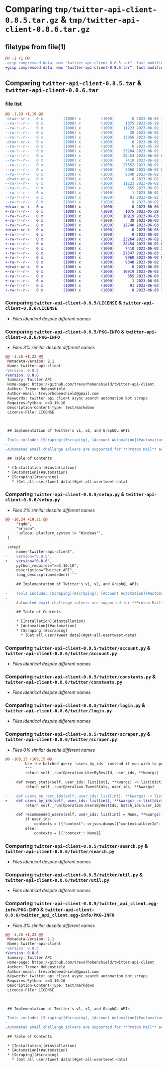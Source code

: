 # Comparing `tmp/twitter-api-client-0.8.5.tar.gz` & `tmp/twitter-api-client-0.8.6.tar.gz`

## filetype from file(1)

```diff
@@ -1 +1 @@
-gzip compressed data, was "twitter-api-client-0.8.5.tar", last modified: Fri Jun  2 17:06:28 2023, max compression
+gzip compressed data, was "twitter-api-client-0.8.6.tar", last modified: Sat Jun  3 18:36:24 2023, max compression
```

## Comparing `twitter-api-client-0.8.5.tar` & `twitter-api-client-0.8.6.tar`

### file list

```diff
@@ -1,19 +1,19 @@
-drwxr-xr-x   0 x         (1000) x         (1000)        0 2023-06-02 17:06:28.543697 twitter-api-client-0.8.5/
--rw-r--r--   0 x         (1000) x         (1000)     1075 2023-05-28 16:24:21.000000 twitter-api-client-0.8.5/LICENSE
--rw-r--r--   0 x         (1000) x         (1000)    11223 2023-06-02 17:06:28.543697 twitter-api-client-0.8.5/PKG-INFO
--rw-r--r--   0 x         (1000) x         (1000)       38 2023-06-02 17:06:28.543697 twitter-api-client-0.8.5/setup.cfg
--rw-r--r--   0 x         (1000) x         (1000)    13056 2023-06-02 17:03:22.000000 twitter-api-client-0.8.5/setup.py
-drwxr-xr-x   0 x         (1000) x         (1000)        0 2023-06-02 17:06:28.543697 twitter-api-client-0.8.5/twitter/
--rw-r--r--   0 x         (1000) x         (1000)        0 2023-05-28 16:24:21.000000 twitter-api-client-0.8.5/twitter/__init__.py
--rw-r--r--   0 x         (1000) x         (1000)    23264 2023-06-02 17:01:02.000000 twitter-api-client-0.8.5/twitter/account.py
--rw-r--r--   0 x         (1000) x         (1000)    28454 2023-06-02 01:49:12.000000 twitter-api-client-0.8.5/twitter/constants.py
--rw-r--r--   0 x         (1000) x         (1000)     7410 2023-06-02 17:01:01.000000 twitter-api-client-0.8.5/twitter/login.py
--rw-r--r--   0 x         (1000) x         (1000)    27552 2023-06-02 17:05:12.000000 twitter-api-client-0.8.5/twitter/scraper.py
--rw-r--r--   0 x         (1000) x         (1000)     5960 2023-06-02 01:50:23.000000 twitter-api-client-0.8.5/twitter/search.py
--rw-r--r--   0 x         (1000) x         (1000)     9348 2023-06-02 17:01:02.000000 twitter-api-client-0.8.5/twitter/util.py
-drwxr-xr-x   0 x         (1000) x         (1000)        0 2023-06-02 17:06:28.543697 twitter-api-client-0.8.5/twitter_api_client.egg-info/
--rw-r--r--   0 x         (1000) x         (1000)    11223 2023-06-02 17:06:28.000000 twitter-api-client-0.8.5/twitter_api_client.egg-info/PKG-INFO
--rw-r--r--   0 x         (1000) x         (1000)      355 2023-06-02 17:06:28.000000 twitter-api-client-0.8.5/twitter_api_client.egg-info/SOURCES.txt
--rw-r--r--   0 x         (1000) x         (1000)        1 2023-06-02 17:06:28.000000 twitter-api-client-0.8.5/twitter_api_client.egg-info/dependency_links.txt
--rw-r--r--   0 x         (1000) x         (1000)       91 2023-06-02 17:06:28.000000 twitter-api-client-0.8.5/twitter_api_client.egg-info/requires.txt
--rw-r--r--   0 x         (1000) x         (1000)        8 2023-06-02 17:06:28.000000 twitter-api-client-0.8.5/twitter_api_client.egg-info/top_level.txt
+drwxr-xr-x   0 x         (1000) x         (1000)        0 2023-06-03 18:36:24.065571 twitter-api-client-0.8.6/
+-rw-r--r--   0 x         (1000) x         (1000)     1075 2023-05-28 16:24:21.000000 twitter-api-client-0.8.6/LICENSE
+-rw-r--r--   0 x         (1000) x         (1000)    10919 2023-06-03 18:36:24.065571 twitter-api-client-0.8.6/PKG-INFO
+-rw-r--r--   0 x         (1000) x         (1000)       38 2023-06-03 18:36:24.065571 twitter-api-client-0.8.6/setup.cfg
+-rw-r--r--   0 x         (1000) x         (1000)    12740 2023-06-03 18:35:25.000000 twitter-api-client-0.8.6/setup.py
+drwxr-xr-x   0 x         (1000) x         (1000)        0 2023-06-03 18:36:24.064571 twitter-api-client-0.8.6/twitter/
+-rw-r--r--   0 x         (1000) x         (1000)        0 2023-06-02 19:12:02.000000 twitter-api-client-0.8.6/twitter/__init__.py
+-rw-r--r--   0 x         (1000) x         (1000)    23264 2023-06-02 20:06:40.000000 twitter-api-client-0.8.6/twitter/account.py
+-rw-r--r--   0 x         (1000) x         (1000)    28454 2023-06-02 01:49:12.000000 twitter-api-client-0.8.6/twitter/constants.py
+-rw-r--r--   0 x         (1000) x         (1000)     7410 2023-06-02 20:00:37.000000 twitter-api-client-0.8.6/twitter/login.py
+-rw-r--r--   0 x         (1000) x         (1000)    27547 2023-06-03 18:35:00.000000 twitter-api-client-0.8.6/twitter/scraper.py
+-rw-r--r--   0 x         (1000) x         (1000)     5960 2023-06-02 01:50:23.000000 twitter-api-client-0.8.6/twitter/search.py
+-rw-r--r--   0 x         (1000) x         (1000)     9348 2023-06-02 17:01:02.000000 twitter-api-client-0.8.6/twitter/util.py
+drwxr-xr-x   0 x         (1000) x         (1000)        0 2023-06-03 18:36:24.065571 twitter-api-client-0.8.6/twitter_api_client.egg-info/
+-rw-r--r--   0 x         (1000) x         (1000)    10919 2023-06-03 18:36:24.000000 twitter-api-client-0.8.6/twitter_api_client.egg-info/PKG-INFO
+-rw-r--r--   0 x         (1000) x         (1000)      355 2023-06-03 18:36:24.000000 twitter-api-client-0.8.6/twitter_api_client.egg-info/SOURCES.txt
+-rw-r--r--   0 x         (1000) x         (1000)        1 2023-06-03 18:36:24.000000 twitter-api-client-0.8.6/twitter_api_client.egg-info/dependency_links.txt
+-rw-r--r--   0 x         (1000) x         (1000)       91 2023-06-03 18:36:24.000000 twitter-api-client-0.8.6/twitter_api_client.egg-info/requires.txt
+-rw-r--r--   0 x         (1000) x         (1000)        8 2023-06-03 18:36:24.000000 twitter-api-client-0.8.6/twitter_api_client.egg-info/top_level.txt
```

### Comparing `twitter-api-client-0.8.5/LICENSE` & `twitter-api-client-0.8.6/LICENSE`

 * *Files identical despite different names*

### Comparing `twitter-api-client-0.8.5/PKG-INFO` & `twitter-api-client-0.8.6/PKG-INFO`

 * *Files 3% similar despite different names*

```diff
@@ -1,26 +1,23 @@
 Metadata-Version: 2.1
 Name: twitter-api-client
-Version: 0.8.5
+Version: 0.8.6
 Summary: Twitter API
 Home-page: https://github.com/trevorhobenshield/twitter-api-client
 Author: Trevor Hobenshield
 Author-email: trevorhobenshield@gmail.com
 Keywords: twitter api client async search automation bot scrape
 Requires-Python: >=3.10.10
 Description-Content-Type: text/markdown
 License-File: LICENSE
 
 
 
 ## Implementation of Twitter's v1, v2, and GraphQL APIs
 
-Tools include: [Scraping](#scraping), [Account Automation](#automation), [Search](#search)
-
-Automated email challenge solvers are supported for **Proton Mail** accounts using [proton-python-client](https://github.com/ProtonMail/proton-python-client). See [here](#automated-solvers) for more information.
 
 ## Table of Contents
 
 * [Installation](#installation)
 * [Automation](#automation)
 * [Scraping](#scraping)
   * [Get all user/tweet data](#get-all-usertweet-data)
```

### Comparing `twitter-api-client-0.8.5/setup.py` & `twitter-api-client-0.8.6/setup.py`

 * *Files 2% similar despite different names*

```diff
@@ -10,24 +10,21 @@
     "tqdm",
     "orjson",
     'uvloop; platform_system != "Windows"',
 ]
 
 setup(
     name="twitter-api-client",
-    version="0.8.5",
+    version="0.8.6",
     python_requires=">=3.10.10",
     description="Twitter API",
     long_description=dedent('''
     
     ## Implementation of Twitter's v1, v2, and GraphQL APIs
 
-    Tools include: [Scraping](#scraping), [Account Automation](#automation), [Search](#search)
-    
-    Automated email challenge solvers are supported for **Proton Mail** accounts using [proton-python-client](https://github.com/ProtonMail/proton-python-client). See [here](#automated-solvers) for more information.
     
     ## Table of Contents
     
     * [Installation](#installation)
     * [Automation](#automation)
     * [Scraping](#scraping)
       * [Get all user/tweet data](#get-all-usertweet-data)
```

### Comparing `twitter-api-client-0.8.5/twitter/account.py` & `twitter-api-client-0.8.6/twitter/account.py`

 * *Files identical despite different names*

### Comparing `twitter-api-client-0.8.5/twitter/constants.py` & `twitter-api-client-0.8.6/twitter/constants.py`

 * *Files identical despite different names*

### Comparing `twitter-api-client-0.8.5/twitter/login.py` & `twitter-api-client-0.8.6/twitter/login.py`

 * *Files identical despite different names*

### Comparing `twitter-api-client-0.8.5/twitter/scraper.py` & `twitter-api-client-0.8.6/twitter/scraper.py`

 * *Files 0% similar despite different names*

```diff
@@ -109,15 +109,15 @@
         Use the batched query `users_by_ids` instead if you wish to pull user profile data.
         """
         return self._run(Operation.UserByRestId, user_ids, **kwargs)
 
     def tweet_stats(self, user_ids: list[int], **kwargs) -> list[dict]:
         return self._run(Operation.TweetStats, user_ids, **kwargs)
 
-    def users_by_rest_ids(self, user_ids: list[int], **kwargs) -> list[dict]:
+    def users_by_ids(self, user_ids: list[int], **kwargs) -> list[dict]:
         return self._run(Operation.UsersByRestIds, batch_ids(user_ids), **kwargs)
 
     def recommended_users(self, user_ids: list[int] = None, **kwargs) -> dict:
         if user_ids:
             contexts = [{"context": orjson.dumps({"contextualUserId": x}).decode()} for x in user_ids]
         else:
             contexts = [{'context': None}]
```

### Comparing `twitter-api-client-0.8.5/twitter/search.py` & `twitter-api-client-0.8.6/twitter/search.py`

 * *Files identical despite different names*

### Comparing `twitter-api-client-0.8.5/twitter/util.py` & `twitter-api-client-0.8.6/twitter/util.py`

 * *Files identical despite different names*

### Comparing `twitter-api-client-0.8.5/twitter_api_client.egg-info/PKG-INFO` & `twitter-api-client-0.8.6/twitter_api_client.egg-info/PKG-INFO`

 * *Files 3% similar despite different names*

```diff
@@ -1,26 +1,23 @@
 Metadata-Version: 2.1
 Name: twitter-api-client
-Version: 0.8.5
+Version: 0.8.6
 Summary: Twitter API
 Home-page: https://github.com/trevorhobenshield/twitter-api-client
 Author: Trevor Hobenshield
 Author-email: trevorhobenshield@gmail.com
 Keywords: twitter api client async search automation bot scrape
 Requires-Python: >=3.10.10
 Description-Content-Type: text/markdown
 License-File: LICENSE
 
 
 
 ## Implementation of Twitter's v1, v2, and GraphQL APIs
 
-Tools include: [Scraping](#scraping), [Account Automation](#automation), [Search](#search)
-
-Automated email challenge solvers are supported for **Proton Mail** accounts using [proton-python-client](https://github.com/ProtonMail/proton-python-client). See [here](#automated-solvers) for more information.
 
 ## Table of Contents
 
 * [Installation](#installation)
 * [Automation](#automation)
 * [Scraping](#scraping)
   * [Get all user/tweet data](#get-all-usertweet-data)
```

